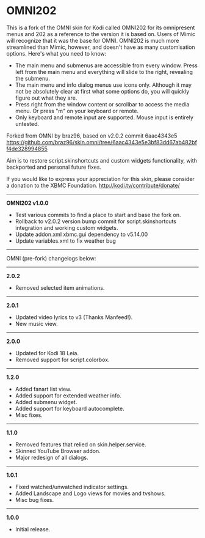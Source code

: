 <h1>OMNI202</h1>

This is a fork of the OMNI skin for Kodi called OMNI202 for its omnipresent menus and 202 as a reference to the version it is based on. Users of Mimic will recognize that it was the base for OMNI. OMNI202 is much more streamlined than Mimic, however, and doesn't have as many customisation options. Here's what you need to know:

- The main menu and submenus are accessible from every window. Press left from the main menu and everything will slide to the right, revealing the submenu.
- The main menu and info dialog menus use icons only. Although it may not be absolutely clear at first what some options do, you will quickly figure out what they are.
- Press right from the window content or scrollbar to access the media menu. Or press "m" on your keyboard or remote.
- Only keyboard and remote input are supported. Mouse input is entirely untested.

Forked from OMNI by braz96, based on v2.0.2 commit 6aac4343e5
https://github.com/braz96/skin.omni/tree/6aac4343e5e3bf83dd67ab482bff4de328994855

Aim is to restore script.skinshortcuts and custom widgets functionality, with backported and personal future fixes.


If you would like to express your appreciation for this skin, please consider a donation to the XBMC Foundation. http://kodi.tv/contribute/donate/


***
**OMNI202 v1.0.0**
- Test various commits to find a place to start and base the fork on.
- Rollback to v2.0.2 version bump commit for script.skinshortcuts integration and working custom widgets.
- Update addon.xml xbmc.gui dependency to v5.14.00
- Update variables.xml to fix weather bug


***
OMNI (pre-fork) changelogs below:

***
**2.0.2**
- Removed selected item animations.

***
**2.0.1**
- Updated video lyrics to v3 (Thanks Manfeed!).
- New music view.

***
**2.0.0**
- Updated for Kodi 18 Leia.
- Removed support for script.colorbox.

***
**1.2.0**
- Added fanart list view.
- Added support for extended weather info.
- Added submenu widget.
- Added support for keyboard autocomplete.
- Misc fixes.

***
**1.1.0**
- Removed features that relied on skin.helper.service.
- Skinned YouTube Browser addon.
- Major redesign of all dialogs.

***
**1.0.1**
- Fixed watched/unwatched indicator settings.
- Added Landscape and Logo views for movies and tvshows.
- Misc bug fixes.

***
**1.0.0**
- Initial release.
